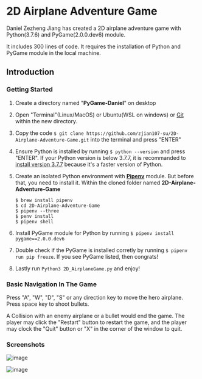# 2D Airplane Adventure Game

Daniel Zezheng Jiang has created a 2D airplane adventure game with Python(3.7.6) and PyGame(2.0.0.dev6) module.

It includes 300 lines of code. It requires the installation of Python and PyGame module in the local machine. 

## **Introduction**

### Getting Started 
1. Create a directory named "**PyGame-Daniel**" on desktop 

2. Open "Terminal"(Linux/MacOS) or Ubuntu(WSL on windows) or [Git](https://git-scm.com/downloads) within the new directory. 

3. Copy the code `$ git clone https://github.com/zjian107-su/2D-Airplane-Adventure-Game.git` into the terminal and press "ENTER"  
   
4. Ensure Python is installed by running `$ python --version` and press "ENTER". If your Python version is below 3.7.7, it is recommanded to [install version 3.7.7](https://www.python.org/) because it's a faster version of Python.
   
5. Create an isolated Python environment with [**Pipenv**](https://pipenv.pypa.io/en/latest/) module. But before that, you need to install it. Within the cloned folder named **2D-Airplane-Adventure-Game**
   ```
   $ brew install pipenv
   $ cd 2D-Airplane-Adventure-Game
   $ pipenv --three
   $ penv install
   $ pipenv shell
   ```

6. Install PyGame module for Python by running `$ pipenv install pygame==2.0.0.dev6`
   
7. Double check if the PyGame is installed corretly by running `$ pipenv run pip freeze`. If you see PyGame listed, then congrats!
   
8. Lastly run `Python3 2D_AirplaneGame.py` and enjoy!

### Basic Navigation In The Game 

Press "A", "W", "D", "S" or any direction key to move the hero airplane. Press space key to shoot bullets. 

A Collision with an enemy airplane or a bullet would end the game. The player may click the "Restart" button to restart the game, and the player may clock the "Quit" button or "X" in the corner of the window to quit.


### Screenshots 
<!--
![Hero Airplane is shoting](screenshots/shooting.png?raw=true "Hero Airplane is shoting")

![End of The Game](screenshots/end.png?raw=true "End of The Game")
-->

![image](https://user-images.githubusercontent.com/35544956/67647936-403c2100-f8f1-11e9-9fbd-220de461124d.png?raw=true "Hero Airplane is Firing")

![image](https://user-images.githubusercontent.com/35544956/67647886-0d922880-f8f1-11e9-82fc-998f4c163a16.png?raw=true "End of The Game")
